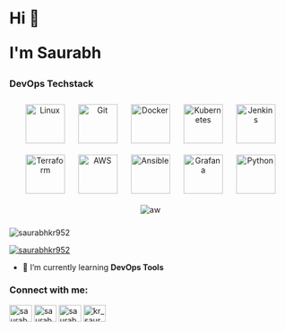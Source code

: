 <h1 align="left">Hi 👋
 

I'm Saurabh</h1>

### DevOps Techstack 

<div align="center"> 
<img style="margin: 10px" src="https://profilinator.rishav.dev/skills-assets/linux-original.svg" alt="Linux" height="70" />
<img style="margin: 10px" src="https://profilinator.rishav.dev/skills-assets/git-scm-icon.svg" alt="Git" height="70" />     
<img style="margin: 10px" src="https://profilinator.rishav.dev/skills-assets/docker-original-wordmark.svg" alt="Docker" height="70" />  
<img style="margin: 10px" src="https://profilinator.rishav.dev/skills-assets/kubernetes-icon.svg" alt="Kubernetes" height="70" /> 
<img style="margin: 10px" src="https://profilinator.rishav.dev/skills-assets/jenkins-icon.svg" alt="Jenkins" height="70" /> 
<img style="margin: 10px" src="https://profilinator.rishav.dev/skills-assets/terraformio-icon.svg" alt="Terraform" height="70" />  
<img style="margin: 10px" src="https://profilinator.rishav.dev/skills-assets/amazonwebservices-original-wordmark.svg" alt="AWS" height="70" />      
<img style="margin: 10px" src="https://profilinator.rishav.dev/skills-assets/ansible.png" alt="Ansible" height="70" />  
<img style="margin: 10px" src="https://profilinator.rishav.dev/skills-assets/grafana.png" alt="Grafana" height="70" />    
<img style="margin: 10px" src="https://profilinator.rishav.dev/skills-assets/python-original.svg" alt="Python" height="70" />  
<img style="margin: 10px" src="https://www.hava.io/hs-fs/hubfs/AWS_400x300_Trans.png?width=500&name=AWS_400x300_Trans.png" alt="aw" />
</div>


<p align="left"> <img src="https://komarev.com/ghpvc/?username=saurabhkr952&label=Profile%20views&color=0e75b6&style=flat" alt="saurabhkr952" /> </p>

<p align="left"> <a href="https://twitter.com/saurabhkr952" target="blank"><img src="https://img.shields.io/twitter/follow/saurabhkr952?logo=twitter&style=for-the-badge" alt="saurabhkr952" /></a> </p>

- 🌱 I’m currently learning **DevOps Tools**

<h3 align="left">Connect with me:</h3>
<p align="left">
<a href="https://twitter.com/saurabhkr952" target="blank"><img align="center" src="https://raw.githubusercontent.com/rahuldkjain/github-profile-readme-generator/master/src/images/icons/Social/twitter.svg" alt="saurabhkr952" height="30" width="40" /></a>
<a href="https://linkedin.com/in/saurabhkr952" target="blank"><img align="center" src="https://raw.githubusercontent.com/rahuldkjain/github-profile-readme-generator/master/src/images/icons/Social/linked-in-alt.svg" alt="saurabhkr952" height="30" width="40" /></a>
<a href="https://fb.com/saurabhkr952" target="blank"><img align="center" src="https://raw.githubusercontent.com/rahuldkjain/github-profile-readme-generator/master/src/images/icons/Social/facebook.svg" alt="saurabhkr952" height="30" width="40" /></a>
<a href="https://instagram.com/kr_saurabh_952" target="blank"><img align="center" src="https://raw.githubusercontent.com/rahuldkjain/github-profile-readme-generator/master/src/images/icons/Social/instagram.svg" alt="kr_saurabh_952" height="30" width="40" /></a>
</p>
